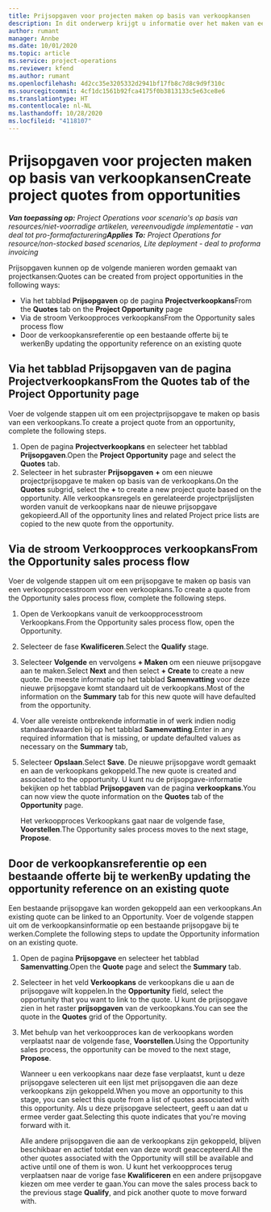 ```yaml
---
title: Prijsopgaven voor projecten maken op basis van verkoopkansen
description: In dit onderwerp krijgt u informatie over het maken van een projectprijsopgave op basis van een verkoopkans.
author: rumant
manager: Annbe
ms.date: 10/01/2020
ms.topic: article
ms.service: project-operations
ms.reviewer: kfend
ms.author: rumant
ms.openlocfilehash: 4d2cc35e3205332d2941bf17fb8c7d8c9d9f310c
ms.sourcegitcommit: 4cf1dc1561b92fca4175f0b3813133c5e63ce8e6
ms.translationtype: HT
ms.contentlocale: nl-NL
ms.lasthandoff: 10/28/2020
ms.locfileid: "4118107"
---
```

# <a name="create-project-quotes-from-opportunities"></a><span data-ttu-id="18cb5-103">Prijsopgaven voor projecten maken op basis van verkoopkansen</span><span class="sxs-lookup"><span data-stu-id="18cb5-103">Create project quotes from opportunities</span></span>

<span data-ttu-id="18cb5-104">_**Van toepassing op:** Project Operations voor scenario's op basis van resources/niet-voorradige artikelen, vereenvoudigde implementatie - van deal tot pro-formafacturering_</span><span class="sxs-lookup"><span data-stu-id="18cb5-104">_**Applies To:** Project Operations for resource/non-stocked based scenarios, Lite deployment - deal to proforma invoicing_</span></span>

<span data-ttu-id="18cb5-105">Prijsopgaven kunnen op de volgende manieren worden gemaakt van projectkansen:</span><span class="sxs-lookup"><span data-stu-id="18cb5-105">Quotes can be created from project opportunities in the following ways:</span></span>

- <span data-ttu-id="18cb5-106">Via het tabblad **Prijsopgaven** op de pagina **Projectverkoopkans**</span><span class="sxs-lookup"><span data-stu-id="18cb5-106">From the **Quotes** tab on the **Project Opportunity** page</span></span>
- <span data-ttu-id="18cb5-107">Via de stroom Verkoopproces verkoopkans</span><span class="sxs-lookup"><span data-stu-id="18cb5-107">From the Opportunity sales process flow</span></span>
- <span data-ttu-id="18cb5-108">Door de verkoopkansreferentie op een bestaande offerte bij te werken</span><span class="sxs-lookup"><span data-stu-id="18cb5-108">By updating the opportunity reference on an existing quote</span></span>

## <a name="from-the-quotes-tab-of-the-project-opportunity-page"></a><span data-ttu-id="18cb5-109">Via het tabblad Prijsopgaven van de pagina Projectverkoopkans</span><span class="sxs-lookup"><span data-stu-id="18cb5-109">From the Quotes tab of the Project Opportunity page</span></span>

<span data-ttu-id="18cb5-110">Voer de volgende stappen uit om een projectprijsopgave te maken op basis van een verkoopkans.</span><span class="sxs-lookup"><span data-stu-id="18cb5-110">To create a project quote from an opportunity, complete the following steps.</span></span>

1. <span data-ttu-id="18cb5-111">Open de pagina **Projectverkoopkans** en selecteer het tabblad **Prijsopgaven**.</span><span class="sxs-lookup"><span data-stu-id="18cb5-111">Open the **Project Opportunity** page and select the **Quotes** tab.</span></span> 
2. <span data-ttu-id="18cb5-112">Selecteer in het subraster **Prijsopgaven** **+** om een nieuwe projectprijsopgave te maken op basis van de verkoopkans.</span><span class="sxs-lookup"><span data-stu-id="18cb5-112">On the **Quotes** subgrid, select the **+** to create a new project quote based on the opportunity.</span></span> <span data-ttu-id="18cb5-113">Alle verkoopkansregels en gerelateerde projectprijslijsten worden vanuit de verkoopkans naar de nieuwe prijsopgave gekopieerd.</span><span class="sxs-lookup"><span data-stu-id="18cb5-113">All of the opportunity lines and related Project price lists are copied to the new quote from the opportunity.</span></span>

## <a name="from-the-opportunity-sales-process-flow"></a><span data-ttu-id="18cb5-114">Via de stroom Verkoopproces verkoopkans</span><span class="sxs-lookup"><span data-stu-id="18cb5-114">From the Opportunity sales process flow</span></span>

<span data-ttu-id="18cb5-115">Voer de volgende stappen uit om een prijsopgave te maken op basis van een verkoopprocesstroom voor een verkoopkans.</span><span class="sxs-lookup"><span data-stu-id="18cb5-115">To create a quote from the Opportunity sales process flow, complete the following steps.</span></span>

1. <span data-ttu-id="18cb5-116">Open de Verkoopkans vanuit de verkoopprocesstroom Verkoopkans.</span><span class="sxs-lookup"><span data-stu-id="18cb5-116">From the Opportunity sales process flow, open the Opportunity.</span></span>
2. <span data-ttu-id="18cb5-117">Selecteer de fase **Kwalificeren**.</span><span class="sxs-lookup"><span data-stu-id="18cb5-117">Select the **Qualify** stage.</span></span> 
3. <span data-ttu-id="18cb5-118">Selecteer **Volgende** en vervolgens **+ Maken** om een nieuwe prijsopgave aan te maken.</span><span class="sxs-lookup"><span data-stu-id="18cb5-118">Select **Next** and then select **+ Create** to create a new quote.</span></span> <span data-ttu-id="18cb5-119">De meeste informatie op het tabblad **Samenvatting** voor deze nieuwe prijsopgave komt standaard uit de verkoopkans.</span><span class="sxs-lookup"><span data-stu-id="18cb5-119">Most of the information on the **Summary** tab for this new quote will have defaulted from the opportunity.</span></span> 
4. <span data-ttu-id="18cb5-120">Voer alle vereiste ontbrekende informatie in of werk indien nodig standaardwaarden bij op het tabblad **Samenvatting**.</span><span class="sxs-lookup"><span data-stu-id="18cb5-120">Enter in any required information that is missing, or update defaulted values as necessary on the **Summary** tab,</span></span>
5. <span data-ttu-id="18cb5-121">Selecteer **Opslaan**.</span><span class="sxs-lookup"><span data-stu-id="18cb5-121">Select **Save**.</span></span> <span data-ttu-id="18cb5-122">De nieuwe prijsopgave wordt gemaakt en aan de verkoopkans gekoppeld.</span><span class="sxs-lookup"><span data-stu-id="18cb5-122">The new quote is created and associated to the opportunity.</span></span> <span data-ttu-id="18cb5-123">U kunt nu de prijsopgave-informatie bekijken op het tabblad **Prijsopgaven** van de pagina **verkoopkans**.</span><span class="sxs-lookup"><span data-stu-id="18cb5-123">You can now view the quote information on the **Quotes** tab of the **Opportunity** page.</span></span> 

   <span data-ttu-id="18cb5-124">Het verkoopproces Verkoopkans gaat naar de volgende fase, **Voorstellen**.</span><span class="sxs-lookup"><span data-stu-id="18cb5-124">The Opportunity sales process moves to the next stage, **Propose**.</span></span>


## <a name="by-updating-the-opportunity-reference-on-an-existing-quote"></a><span data-ttu-id="18cb5-125">Door de verkoopkansreferentie op een bestaande offerte bij te werken</span><span class="sxs-lookup"><span data-stu-id="18cb5-125">By updating the opportunity reference on an existing quote</span></span>

<span data-ttu-id="18cb5-126">Een bestaande prijsopgave kan worden gekoppeld aan een verkoopkans.</span><span class="sxs-lookup"><span data-stu-id="18cb5-126">An existing quote can be linked to an Opportunity.</span></span> <span data-ttu-id="18cb5-127">Voer de volgende stappen uit om de verkoopkansinformatie op een bestaande prijsopgave bij te werken.</span><span class="sxs-lookup"><span data-stu-id="18cb5-127">Complete the following steps to update the Opportunity information on an existing quote.</span></span>

1. <span data-ttu-id="18cb5-128">Open de pagina **Prijsopgave** en selecteer het tabblad **Samenvatting**.</span><span class="sxs-lookup"><span data-stu-id="18cb5-128">Open the **Quote** page and select the **Summary** tab.</span></span>
2. <span data-ttu-id="18cb5-129">Selecteer in het veld **Verkoopkans** de verkoopkans die u aan de prijsopgave wilt koppelen.</span><span class="sxs-lookup"><span data-stu-id="18cb5-129">In the **Opportunity** field, select the opportunity that you want to link to the quote.</span></span> <span data-ttu-id="18cb5-130">U kunt de prijsopgave zien in het raster **prijsopgaven** van de verkoopkans.</span><span class="sxs-lookup"><span data-stu-id="18cb5-130">You can see the quote in the **Quotes** grid of the Opportunity.</span></span> 
3. <span data-ttu-id="18cb5-131">Met behulp van het verkoopproces kan de verkoopkans worden verplaatst naar de volgende fase, **Voorstellen**.</span><span class="sxs-lookup"><span data-stu-id="18cb5-131">Using the Opportunity sales process, the opportunity can be moved to the next stage, **Propose**.</span></span> 

   <span data-ttu-id="18cb5-132">Wanneer u een verkoopkans naar deze fase verplaatst, kunt u deze prijsopgave selecteren uit een lijst met prijsopgaven die aan deze verkoopkans zijn gekoppeld.</span><span class="sxs-lookup"><span data-stu-id="18cb5-132">When you move an opportunity to this stage, you can select this quote from a list of quotes associated with this opportunity.</span></span> <span data-ttu-id="18cb5-133">Als u deze prijsopgave selecteert, geeft u aan dat u ermee verder gaat.</span><span class="sxs-lookup"><span data-stu-id="18cb5-133">Selecting this quote indicates that you're moving forward with it.</span></span>

   <span data-ttu-id="18cb5-134">Alle andere prijsopgaven die aan de verkoopkans zijn gekoppeld, blijven beschikbaar en actief totdat een van deze wordt geaccepteerd.</span><span class="sxs-lookup"><span data-stu-id="18cb5-134">All the other quotes associated with the Opportunity will still be available and active until one of them is won.</span></span> <span data-ttu-id="18cb5-135">U kunt het verkoopproces terug verplaatsen naar de vorige fase **Kwalificeren** en een andere prijsopgave kiezen om mee verder te gaan.</span><span class="sxs-lookup"><span data-stu-id="18cb5-135">You can move the sales process back to the previous stage **Qualify**, and pick another quote to move forward with.</span></span>
